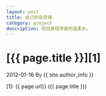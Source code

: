 ```yaml
---
layout: post
title: 自己的杂货铺
category: project
description: 项目是程序猿的温柔乡。
---
```

# [{{ page.title }}][1]
2012-01-16 By {{ site.author_info }}


[Alvin]:    http://hadoop.cf  "Alvin"
[1]:    {{ page.url}}  ({{ page.title }})
